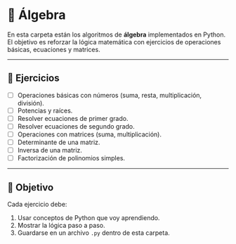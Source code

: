 # 📘 Álgebra

En esta carpeta están los algoritmos de **álgebra** implementados en Python.  
El objetivo es reforzar la lógica matemática con ejercicios de operaciones básicas, ecuaciones y matrices.  

---

## 📑 Ejercicios

- [ ] Operaciones básicas con números (suma, resta, multiplicación, división).  
- [ ] Potencias y raíces.  
- [ ] Resolver ecuaciones de primer grado.  
- [ ] Resolver ecuaciones de segundo grado.  
- [ ] Operaciones con matrices (suma, multiplicación).  
- [ ] Determinante de una matriz.  
- [ ] Inversa de una matriz.  
- [ ] Factorización de polinomios simples.  

---

## 🎯 Objetivo
Cada ejercicio debe:
1. Usar conceptos de Python que voy aprendiendo.  
2. Mostrar la lógica paso a paso.  
3. Guardarse en un archivo `.py` dentro de esta carpeta.  
 
 
